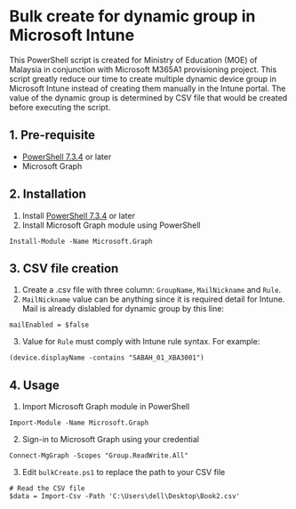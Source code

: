 # Bulk create for dynamic group in Microsoft Intune
This PowerShell script is created for Ministry of Education (MOE) of Malaysia in conjunction with Microsoft M365A1 provisioning project. This script greatly reduce our time to create multiple dynamic device group in Microsoft Intune instead of creating them manually in the Intune portal. The value of the dynamic group is determined by CSV file that would be created before executing the script.

## 1. Pre-requisite 
- [PowerShell 7.3.4](https://learn.microsoft.com/en-us/powershell/scripting/install/installing-powershell-on-windows?view=powershell-7.3 "Visit PowerShell Website") or later
- Microsoft Graph

## 2. Installation
1. Install [PowerShell 7.3.4](https://learn.microsoft.com/en-us/powershell/scripting/install/installing-powershell-on-windows?view=powershell-7.3 "Visit PowerShell Website") or later
2. Install Microsoft Graph module using PowerShell
```
Install-Module -Name Microsoft.Graph
```

## 3. CSV file creation
1. Create a .csv file with three column: `GroupName`, `MailNickname` and `Rule`.
2. `MailNickname` value can be anything since it is required detail for Intune. Mail is already dislabled for dynamic group by this line:
```
mailEnabled = $false
```
3. Value for `Rule` must comply with Intune rule syntax. For example:
```
(device.displayName -contains "SABAH_01_XBA3001")
```

## 4. Usage
1. Import Microsoft Graph module in PowerShell
```
Import-Module -Name Microsoft.Graph
```
2. Sign-in to Microsoft Graph using your credential
```
Connect-MgGraph -Scopes "Group.ReadWrite.All"
```
3. Edit `bulkCreate.ps1` to replace the path to your CSV file
```
# Read the CSV file
$data = Import-Csv -Path 'C:\Users\dell\Desktop\Book2.csv'
```
